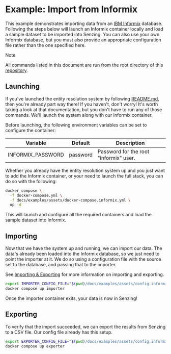 # Example: Import from Informix

This example demonstrates importing data from an [IBM Informix][informix]
database. Following the steps below will launch an Informix container locally
and load a sample dataset to be imported into Senzing. You can also use your own
Informix database, but you must also provide an appropriate configuration file
rather than the one specified here.

> [!NOTE]
> All commands listed in this document are run from the root directory of this
> [repository][repo].

## Launching

If you've launched the entity resolution system by following
[README.md][readme:launching], then you're already part way there! If you haven't,
don't worry! It's worth taking a look at that documentation, but you don't have
to run any of those commands. We'll launch the system along with our Informix
container.

Before launching, the following environment variables can be set to configure
the container:

| Variable          | Default  | Description                            |
|-------------------|----------|----------------------------------------|
| INFORMIX_PASSWORD | password | Password for the root "informix" user. |

Whether you already have the entity resolution system up and you just want to
add the Informix container, or your need to launch the full stack, you can do so
with the following:

```bash
docker compose \
  -f docker-compose.yml \
  -f docs/examples/assets/docker-compose.informix.yml \
  up -d
```

This will launch and configure all the required containers and load the sample
dataset into Informix.

## Importing

Now that we have the system up and running, we can import our data. The data's
already been loaded into the Informix database, so we just need to point the
importer at it. We do so using a configuration file with the source set to the 
database, and passing that to the importer.

See [Importing & Exporting][import-export] for more information on importing and
exporting. 

```bash
export IMPORTER_CONFIG_FILE="$(pwd)/docs/examples/assets/config.informix.yml"
docker compose up importer
```

Once the importer container exits, your data is now in Senzing!

## Exporting

To verify that the import succeeded, we can export the results from Senzing
to a CSV file. Our config file already has this setup.

```bash
export EXPORTER_CONFIG_FILE="$(pwd)/docs/examples/assets/config.informix.yml"
docker compose up exporter
```

[import-export]: ../importing-exporting.md
[informix]: https://www.ibm.com/products/informix
[readme:launching]: /#launching
[repo]: https://github.com/codeforamerica/cmr-entity-resolution
